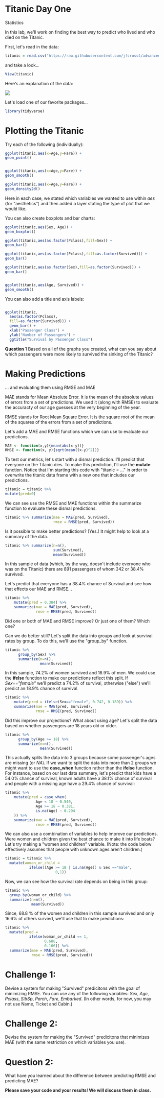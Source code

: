 Titanic Day One 
================
Statistics

In this lab, we'll work on finding the best way to predict who lived and who died on the Titanic.

First, let's read in the data:

```r
titanic = read.csv("https://raw.githubusercontent.com/jfcross4/advanced_stats/master/titanic_train.csv")
```

and take a look...

```r
View(titanic)
```

Here's an explanation of the data:

![](titanicdesc.png)

Let's load one of our favorite packages...

```r
library(tidyverse)
```

# Plotting the Titanic

Try each of the following (individually):

```r
ggplot(titanic,aes(x=Age,y=Fare)) + 
geom_point()


ggplot(titanic,aes(x=Age,y=Fare)) + 
geom_smooth()

ggplot(titanic,aes(x=Age,y=Fare)) + 
geom_density2d()
```

Here in each case, we stated which variables we wanted to use within *aes*
(for “aesthetics”) and then added a layer stating the type of plot that we would like. 

You can also create boxplots and bar charts:

```r
ggplot(titanic,aes(Sex, Age)) + 
geom_boxplot()

ggplot(titanic,aes(as.factor(Pclass),fill=Sex)) + 
geom_bar()

ggplot(titanic,aes(as.factor(Pclass),fill=as.factor(Survived))) + 
geom_bar()

ggplot(titanic,aes(as.factor(Sex),fill=as.factor(Survived))) + 
geom_bar()


ggplot(titanic,aes(Age, Survived)) + 
geom_smooth()
```

You can also add a title and axis labels:

```r

ggplot(titanic,
  aes(as.factor(Pclass),
  fill=as.factor(Survived))) + 
  geom_bar() + 
  xlab("Passenger Class") + 
  ylab("Number of Passengers") + 
  ggtitle("Survival by Passenger Class")

```

**Question 1**
Based on all of the graphs you created, what can you say about which passengers were more likely to survived the sinking of the Titanic?


# Making Predictions
... and evaluating them using RMSE and MAE

MAE stands for Mean Absolute Error.  It is the mean of the absolute values of errors from a set of predictions.  We used it (along with RMSE) to evaluate the accuracty of our age guesses at the very beginning of the year.

RMSE stands for Root Mean Square Error.  It is the square root of the mean of the squares of the errors from a set of predictions.

Let's add a MAE and RMSE functions which we can use to evaluate our predictions.

```r
MAE <- function(x,y){mean(abs(x-y))}
RMSE <- function(x, y){sqrt(mean((x-y)^2))}
```

To test our metrics, let's start with a dismal prediction.  I'll predict that everyone on the Titanic dies.  To make this prediction, I'll use the **mutate** function.  Notice that I'm starting this code with "titanic = ..." in order to overwrite the titanic data frame with a new one that includes our predictions.

```r
titanic = titanic %>% 
mutate(pred=0)
```

We can see use the RMSE and MAE functions within the summarize function to evaluate these dismal predictions.

```r
titanic %>% summarize(mae = MAE(pred, Survived),
                      rmse = RMSE(pred, Survived))
```

Is it possible to make better predictions?  (Yes.)  It might help to look at a summary of the data.

```r
titanic %>% summarize(n=n(),
                      sum(Survived),
                      mean(Survived))
```

In this sample of data (which, by the way, doesn't include everyone who was on the Titanic) there are 891 passengers of whom 342 or 38.4% survived.  

Let's predict that everyone has a 38.4% chance of Survival and see how that effects our MAE and RMSE...

```r
titanic %>% 
    mutate(pred = 0.384) %>%
    summarize(mae = MAE(pred, Survived),
              rmse = RMSE(pred, Survived))
```
Did one or both of MAE and RMSE improve?  Or just one of them?  Which one?

Can we do better still?  Let's split the data into groups and look at survival rates by group.  To do this, we'll use the "group_by" function.

```r
titanic %>% 
      group_by(Sex) %>%
      summarize(n=n(),
                mean(Survived))
```
In this sample, 74.2% of women survived and 18.9% of men.  We could use the **ifelse** function to make our predictions reflect this split.  If *Sex=="female"* we'll predict a 74.2% of survival, otherwise ("else") we'll predict an 18.9% chance of survival.

```r
titanic %>% 
    mutate(pred = ifelse(Sex=="female", 0.742, 0.189)) %>%
    summarize(mae = MAE(pred, Survived),
              rmse = RMSE(pred, Survived))
```
Did this improve our projections?  What about using age?  Let's split the data based on whether passengers are 18 years old or older.

```r
titanic %>% 
      group_by(Age >= 18) %>%
      summarize(n=n(),
                mean(Survived))
```
This actually splits the data into 3 groups because some passenger's ages are missing (or *NA*).  If we want to split the data into more than 2 groups we might want to use the **case_when** function rather than the **ifelse** function.  For instance, based on our last data summary, let's predict that kids have a 54.0% chance of survival, known adults have a 38.1% chance of survival and people with a missing age have a 29.4% chance of survival:

```r
titanic %>% 
    mutate(pred = case_when(
              Age < 18 ~ 0.540,
              Age >= 18 ~ 0.381,
              is.na(Age) ~ 0.294
    )) %>%
    summarize(mae = MAE(pred, Survived),
              rmse = RMSE(pred, Survived))
```

We can also use a combination of variables to help improve our predictions.  Were women and children given the best chance to make it into life boats?  Let's try making a "women and children" variable. (Note: the code below effectively assumes that people with unknown ages aren't children.)

```r
titanic = titanic %>% 
  mutate(woman_or_child = 
           ifelse((Age >= 18 | is.na(Age)) & Sex =="male",
                       0,1))
```

Now, we can see how the survival rate depends on being in this group:

```r
titanic %>% 
  group_by(woman_or_child) %>%
  summarize(n=n(), 
            mean(Survived))

```

Since, 68.8 % of the women and children in this sample survived and only 16.6% of others survied, we'll use that to make predictions:

```r
titanic %>% 
  mutate(pred = 
           ifelse(woman_or_child == 1,
                  0.688,
                  0.166)) %>%
  summarize(mae = MAE(pred, Survived),
            rmse = RMSE(pred, Survived))
```

# Challenge 1: 

Devise a system for making "Survived" predicitons with the goal of minimizing RMSE.  You can use any of the following variables: *Sex*, *Age*, *Pclass*, *SibSp*, *Parch*, *Fare*, *Embarked*.  (In other words, for now, you may not use Name, Ticket and Cabin.)

# Challenge 2: 

Devise the system for making the "Survived" predicitons that minimizes MAE (with the same restriction on which variables you use).

# Question 2: 

What have you learned about the difference between predicting RMSE and predicting MAE?

**Please save your code and your results!  We will discuss them in class.**
